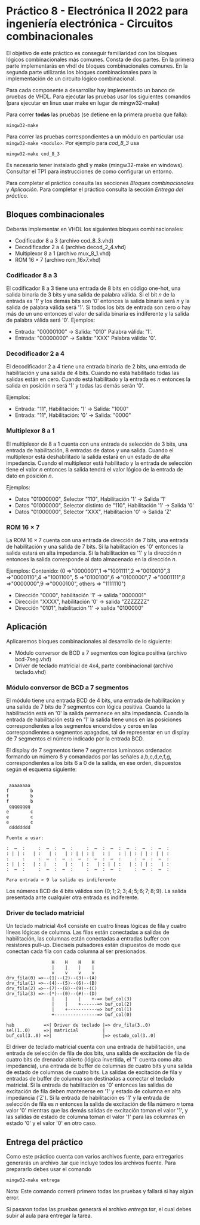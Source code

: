 # Práctico 8 - Electrónica II 2022 para ingeniería electrónica - Circuitos combinacionales

El objetivo de este práctico es conseguir familiaridad con los bloques lógicos combinacionales más comunes. Consta de dos partes. En la primera parte implementarás en vhdl de bloques combinacionales comunes. En la segunda parte utilizarás los bloques combinacionales para la implementación de un circuito lógico combinacional.

Para cada componente a desarrollar hay implementado un banco de pruebas de VHDL. Para ejecutar las pruebas usar los siguientes comandos (para ejecutar en linux usar make en lugar de mingw32-make)

Para correr **todas** las pruebas (se detiene en la primera prueba que falla):

```
mingw32-make
```

Para correr las pruebas correspondientes a un módulo en particular usa ```mingw32-make <modulo>```. Por ejemplo para *cod_8_3* usa

```
mingw32-make cod_8_3
```

Es necesario tener instalado ghdl y make (mingw32-make en windows). Consultar el TP1 para instrucciones de como configurar un entorno.

Para completar el práctico consulta las secciones *Bloques combinacionales* y *Aplicación*. Para completar el práctico consulta la sección *Entrega del práctico*.

## Bloques combinacionales

Deberás implementar en VHDL los siguientes bloques combinacionales:

- Codificador $8$ a $3$ (archivo cod_8_3.vhd)
- Decodificador $2$ a $4$ (archivo decod_2_4.vhd)
- Multiplexor $8$ a $1$ (archivo mux_8_1.vhd)
- ROM $16\times 7$ (archivo rom_16x7.vhd)


### Codificador $8$ a $3$

El codificador $8$ a $3$ tiene una entrada de $8$ bits en código one-hot, una salida binaria de $3$ bits y una salida de palabra válida. Si el bit $n$ de la entrada es '1' y los demás bits son '0' entonces la salida binaria será $n$ y la salida de palabra válida será '1'. Si todos los bits de entrada son cero o hay más de un uno entonces el valor de salida binaria es indiferente y la salida de palabra válida será '0'. 
Ejemplos:
- Entrada: "00000100" -> Salida: "010" Palabra válida: '1'.
- Entrada: "00000000" -> Salida: "XXX" Palabra válida: '0'.

### Decodificador $2$ a $4$

El decodificador $2$ a $4$ tiene una entrada binaria de $2$ bits, una entrada de habilitación y una salida de $4$ bits. Cuando no está habilitado todas las salidas están en cero. Cuando está habilitado y la entrada es $n$ entonces la salida en posición $n$ será '1' y todas las demás serán '0'.

Ejemplos:
- Entrada: "11", Habilitación: '1' -> Salida: "1000"
- Entrada: "11", Habilitación: '0' -> Salida: "0000"

### Multiplexor $8$ a $1$

El multiplexor de $8$ a $1$ cuenta con una entrada de selección de $3$ bits, una entrada de habilitación, $8$ entradas de datos y una salida. Cuando el multiplexor está deshabilitado la salida estará en un estado de alta impedancia. Cuando el multiplexor está habilitado y la entrada de selección tiene el valor $n$ entonces la salida tendrá el valor lógico de la entrada de dato en posición $n$.

Ejemplos:
- Datos "01000000", Selector "110", Habilitación '1' -> Salida '1'
- Datos "01000000", Selector distinto de "110", Habilitación '1' -> Salida '0'
- Datos "01000000", Selector "XXX", Habilitación '0' -> Salida 'Z'

### ROM $16\times 7$

La ROM $16\times 7$ cuenta con una entrada de dirección de $7$ bits, una entrada de habilitación y una salida de $7$ bits. Si la habilitación es '0' entonces la salida estará en alta impedancia. Si la habilitación es '1' y la dirección $n$ entonces la salida corresponde al dato almacenado en la dirección $n$.

Ejemplos:
Contenido:  (0 =>"0000001",1 =>"1001111",2 =>"0010010",3 =>"0000110",4 =>"1001100",
             5 =>"0100100",6 =>"0100000",7 =>"0001111",8 =>"0000000",9 =>"0000100",
             others => "1111110")

- Dirección "0000", habilitación '1' -> salida "0000001"
- Dirección "XXXX", habilitación '0' -> salida "ZZZZZZZ"
- Dirección "0101", habilitación '1' -> salida "0100000"

## Aplicación

Aplicaremos bloques combinacionales al desarrollo de lo siguiente:

- Módulo conversor de BCD a 7 segmentos con lógica positiva (archivo bcd-7seg.vhd)
- Driver de teclado matricial de 4x4, parte combinacional (archivo teclado.vhd)

### Módulo conversor de BCD a 7 segmentos

El módulo tiene una entrada BCD de $4$ bits, una entrada de habilitación y una salida de $7$ bits de 7 segmentos con lógica positiva. Cuando la habilitación está en '0' la salida permanece en alta impedancia. Cuando la entrada de habilitación está en '1' la salida tiene unos en las posiciones correspondientes a los segmentos encendidos y ceros en las correspondientes a segmentos apagados, tal de representar en un display de 7 segmentos el número indicado por la entrada BCD.

El display de 7 segmentos tiene 7 segmentos luminosos ordenados formando un número 8 y comandados por las señales a,b,c,d,e,f,g, correspondientes a los bits 6 a 0 de la salida, en ese orden, dispuestos según el esquema siguiente:

```

 aaaaaaaa 
f        b
f        b
f        b
 gggggggg 
e        c
e        c
e        c
 dddddddd 

Fuente a usar:

:  —  :     :  —  :  —  :     :  —  :  —  :  —  :  —  :  —  : 
: | | :   | :   | :   | : | | : |   : |   : | | : | | : | | :
:     :     :  —  :  —  :  —  :  —  :  —  :     :  —  :  —  :
: | | :   | : |   :   | :   | :   | : | | :   | : | | :   | :
:  —  :     :  —  :  —  :     :  —  :  —  :     :  —  :  —  :

Para entrada > 9 la salida es indiferente
```

Los números BCD de $4$ bits válidos son $\{0;1;2;3;4;5;6;7;8;9\}$. La salida presentada ante cualquier otra entrada es indiferente.

### Driver de teclado matricial

Un teclado matricial 4x4 consiste en cuatro líneas lógicas de fila y cuatro líneas lógicas de columna. Las filas están conectadas a salidas de habilitación, las columnas están conectadas a entradas buffer con resistores pull-up. Dieciseis pulsadores están dispuestos de modo que conectan cada fila con cada columna al ser presionados.

```
                 H    H    H    H
                 |    |    |    |
                 v    v    v    v
drv_fila(0) =>--(1)--(2)--(3)--(A)
drv_fila(1) =>--(4)--(5)--(6)--(B)
drv_fila(2) =>--(7)--(8)--(9)--(C)
drv_fila(3) =>--(*)--(0)--(#)--(D)
                 |    |    |    +-=> buf_col(3)
                 |    |    +------=> buf_col(2)
                 |    +-----------=> buf_col(1)
                 +----------------=> buf_col(0)

hab           =>| Driver de teclado |=> drv_fila(3..0)
sel(1..0)     =>| matricial         |
buf_col(3..0) =>|                   |=> estado_col(3..0)

```

El driver de teclado matricial cuenta con una entrada de habilitación, una entrada de selección de fila de dos bits, una salida de excitación de fila de cuatro bits de drenador abierto (lógica invertida, el '1' cuenta como alta impedancia), una entrada de buffer de columnas de cuatro bits y una salida de estado de columnas de cuatro bits. La salidas de excitación de fila y entradas de buffer de columna son destinadas a conectar el teclado matricial. Si la entrada de habilitación es '0' entonces las salidas de excitación de fila deben mantenerse en '1' y estado de columna en alta impedancia ('Z'). Si la entrada de habilitación es '1' y la entrada de selección de fila es $n$ entonces la salida de excitación de fila número $n$ toma valor '0' mientras que las demás salidas de excitación toman el valor '1', y las salidas de estado de columna toman el valor '1' para las columnas en estado '0' y el valor '0' en otro caso.

## Entrega del práctico

Como este práctico cuenta con varios archivos fuente, para entregarlos generarás un archivo .tar que incluye todos los archivos fuente. Para prepararlo debes usar el comando

```
mingw32-make entrega
```

Nota: Este comando correrá primero todas las pruebas y fallará si hay algún error.

Si pasaron todas las pruebas generará el archivo *entrega.tar*, el cual debes subir al aula para entregar la tarea.

